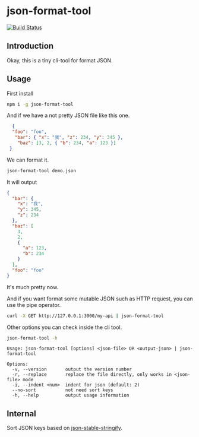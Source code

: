 # json-format-tool

[![Build Status](https://travis-ci.org/jinghua000/json-format-tool.svg?branch=master)](https://travis-ci.org/jinghua000/json-format-tool)

## Introduction

Okay, this is a tiny cli-tool for format JSON.

## Usage

First install

```bash
npm i -g json-format-tool
```

And if we have a not pretty JSON file like this one.

```json
  {
  "foo": "foo",
   "bar": { "x": "我", "z": 234, "y": 345 },
    "baz": [3, 2, { "b": 234, "a": 123 }]
 }
```

We can format it.

```bash
json-format-tool demo.json
```

It will output

```json
{
  "bar": {
    "x": "我",
    "y": 345,
    "z": 234
  },
  "baz": [
    3,
    2,
    {
      "a": 123,
      "b": 234
    }
  ],
  "foo": "foo"
}
```

It's much pretty now.

And if you want format some mutable JSON such as HTTP request, 
you can use the pipe operator.

```bash
curl -X GET http://127.0.0.1:3000/my-api | json-format-tool
```

Other options you can check inside the cli tool.

```bash
json-format-tool -h
```

```
Usage: json-format-tool [options] <json-file> OR <output-json> | json-format-tool

Options:
  -v, --version       output the version number
  -r, --replace       replace the file directly, only works in <json-file> mode
  -i, --indent <num>  indent for json (default: 2)
  --no-sort           not need sort keys
  -h, --help          output usage information
```

## Internal

Sort JSON keys based on [json-stable-stringify](https://www.npmjs.com/package/json-stable-stringify).